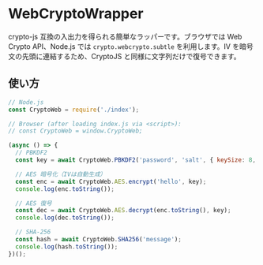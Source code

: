 # WebCryptoWrapper

crypto-js 互換の入出力を得られる簡単なラッパーです。ブラウザでは Web Crypto API、Node.js では `crypto.webcrypto.subtle` を利用します。IV を暗号文の先頭に連結するため、CryptoJS と同様に文字列だけで復号できます。

## 使い方

```javascript
// Node.js
const CryptoWeb = require('./index');

// Browser (after loading index.js via <script>):
// const CryptoWeb = window.CryptoWeb;

(async () => {
  // PBKDF2
  const key = await CryptoWeb.PBKDF2('password', 'salt', { keySize: 8, iterations: 1000 });

  // AES 暗号化（IVは自動生成）
  const enc = await CryptoWeb.AES.encrypt('hello', key);
  console.log(enc.toString());

  // AES 復号
  const dec = await CryptoWeb.AES.decrypt(enc.toString(), key);
  console.log(dec.toString());

  // SHA-256
  const hash = await CryptoWeb.SHA256('message');
  console.log(hash.toString());
})();
```
